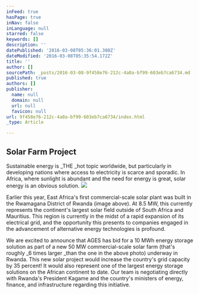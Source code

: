 ```yaml
---
inFeed: true
hasPage: true
inNav: false
inLanguage: null
starred: false
keywords: []
description: ''
datePublished: '2016-03-08T05:36:01.308Z'
dateModified: '2016-03-08T05:35:54.172Z'
title: ''
author: []
sourcePath: _posts/2016-03-08-9f458e76-212c-4a0a-bf99-603eb7ca6734.md
published: true
authors: []
publisher:
  name: null
  domain: null
  url: null
  favicon: null
url: 9f458e76-212c-4a0a-bf99-603eb7ca6734/index.html
_type: Article

---
```

## Solar Farm Project

Sustainable energy is _THE _hot topic worldwide, but particularly in developing nations where access to electricity is scarce and sporadic.  In Africa, where sunlight is abundant and the need for energy is great, solar energy is an obvious solution.
![](https://s3-us-west-2.amazonaws.com/the-grid-img/p/14fa2319f79fe47cd0a773c4d2d819e4fc44ee76.jpg)

Earlier this year, East Africa's first commercial-scale solar plant was built in the Rwamagana District of Rwanda (image above).  At 8.5 MW, this currently represents the continent's largest solar field outside of South Africa and Mauritius.  This region is currently in the midst of a rapid expansion of its electrical grid, and the opportunity this presents to companies engaged in the advancement of alternative energy technologies is profound.  

We are excited to announce that AGES has bid for a 10 MWh energy storage solution as part of a new 50 MW commercial-scale solar farm (that's roughly _6 times larger _than the one in the above photo) underway in Rwanda.  This new solar project would increase the country's grid capacity by 35 percent!  It would also represent one of the largest energy storage solutions on the African continent to date. Our team is negotiating directly with Rwanda's President Kagame and the country's ministers of energy, finance, and infrastructure regarding this initiative.